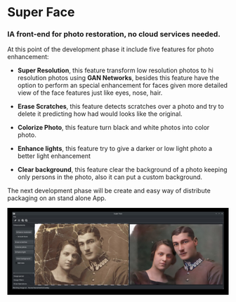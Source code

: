 # Super Face

### IA front-end for photo restoration, no cloud services needed. 

At this point of the development phase it include five features for photo enhancement:

- **Super Resolution**, this feature transform low resolution photos to hi resolution photos using **GAN Networks**, besides this feature have the option to perform an special enhancement for faces given more detailed view of the face features just like eyes, nose, hair.

- **Erase Scratches**, this feature detects scratches over a photo and try to delete it predicting how had would looks like the original.  

- **Colorize Photo**, this feature turn black and white photos into color photo.

- **Enhance lights**, this feature try to give a darker or low light photo a better light enhancement 

- **Clear background**, this feature clear the background of a photo keeping only persons in the photo, also it can put a custom background.

The next development phase will be create and easy way of distribute packaging on an stand alone App.  


![Screenshot 1](./screenshots/test04.jpg)




